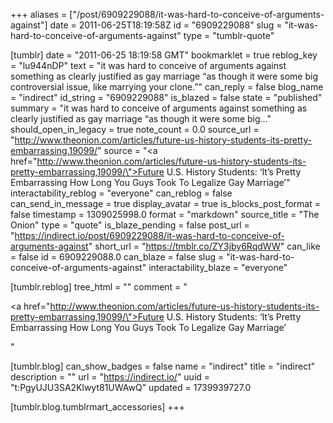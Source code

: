 +++
aliases = ["/post/6909229088/it-was-hard-to-conceive-of-arguments-against"]
date = 2011-06-25T18:19:58Z
id = "6909229088"
slug = "it-was-hard-to-conceive-of-arguments-against"
type = "tumblr-quote"

[tumblr]
date = "2011-06-25 18:19:58 GMT"
bookmarklet = true
reblog_key = "lu944nDP"
text = "it was hard to conceive of arguments against something as clearly justified as gay marriage &ldquo;as though it were some big controversial issue, like marrying your clone.&rdquo;"
can_reply = false
blog_name = "indirect"
id_string = "6909229088"
is_blazed = false
state = "published"
summary = "it was hard to conceive of arguments against something as clearly justified as gay marriage “as though it were some big..."
should_open_in_legacy = true
note_count = 0.0
source_url = "http://www.theonion.com/articles/future-us-history-students-its-pretty-embarrassing,19099/"
source = "<a href=\"http://www.theonion.com/articles/future-us-history-students-its-pretty-embarrassing,19099/\">Future U.S. History Students: &lsquo;It&rsquo;s Pretty Embarrassing How Long You Guys Took To Legalize Gay Marriage&rsquo;</a>"
interactability_reblog = "everyone"
can_reblog = false
can_send_in_message = true
display_avatar = true
is_blocks_post_format = false
timestamp = 1309025998.0
format = "markdown"
source_title = "The Onion"
type = "quote"
is_blaze_pending = false
post_url = "https://indirect.io/post/6909229088/it-was-hard-to-conceive-of-arguments-against"
short_url = "https://tmblr.co/ZY3jby6RqdWW"
can_like = false
id = 6909229088.0
can_blaze = false
slug = "it-was-hard-to-conceive-of-arguments-against"
interactability_blaze = "everyone"

[tumblr.reblog]
tree_html = ""
comment = "<p><a href=\"http://www.theonion.com/articles/future-us-history-students-its-pretty-embarrassing,19099/\">Future U.S. History Students: ‘It’s Pretty Embarrassing How Long You Guys Took To Legalize Gay Marriage’</a></p>"

[tumblr.blog]
can_show_badges = false
name = "indirect"
title = "indirect"
description = ""
url = "https://indirect.io/"
uuid = "t:PgyUJU3SA2Klwyt81UWAwQ"
updated = 1739939727.0

[tumblr.blog.tumblrmart_accessories]
+++

